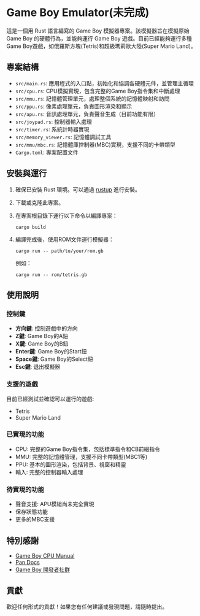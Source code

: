 # Game Boy Emulator(未完成)

這是一個用 Rust 語言編寫的 Game Boy 模擬器專案。該模擬器旨在模擬原始 Game Boy 的硬體行為，並能夠運行 Game Boy 遊戲。目前已經能夠運行多種Game Boy遊戲，如俄羅斯方塊(Tetris)和超級瑪莉歐大陸(Super Mario Land)。

## 專案結構

- `src/main.rs`: 應用程式的入口點，初始化和協調各硬體元件，並管理主循環
- `src/cpu.rs`: CPU模擬實現，包含完整的Game Boy指令集和中斷處理
- `src/mmu.rs`: 記憶體管理單元，處理整個系統的記憶體映射和訪問
- `src/ppu.rs`: 像素處理單元，負責圖形渲染和顯示
- `src/apu.rs`: 音訊處理單元，負責聲音生成（目前功能有限）
- `src/joypad.rs`: 控制器輸入處理
- `src/timer.rs`: 系統計時器實現
- `src/memory_viewer.rs`: 記憶體調試工具
- `src/mmu/mbc.rs`: 記憶體庫控制器(MBC)實現，支援不同的卡帶類型
- `Cargo.toml`: 專案配置文件

## 安裝與運行

1. 確保已安裝 Rust 環境。可以通過 [rustup](https://rustup.rs/) 進行安裝。
2. 下載或克隆此專案。
3. 在專案根目錄下運行以下命令以編譯專案：

   ```
   cargo build
   ```

4. 編譯完成後，使用ROM文件運行模擬器：

   ```
   cargo run -- path/to/your/rom.gb
   ```

   例如：

   ```
   cargo run -- rom/tetris.gb
   ```

## 使用說明

### 控制鍵
- **方向鍵**: 控制遊戲中的方向
- **Z鍵**: Game Boy的A鈕
- **X鍵**: Game Boy的B鈕
- **Enter鍵**: Game Boy的Start鈕
- **Space鍵**: Game Boy的Select鈕
- **Esc鍵**: 退出模擬器

### 支援的遊戲
目前已經測試並確認可以運行的遊戲:
- Tetris
- Super Mario Land

### 已實現的功能
- CPU: 完整的Game Boy指令集，包括標準指令和CB前綴指令
- MMU: 完整的記憶體管理，支援不同卡帶類型(MBC1等)
- PPU: 基本的圖形渲染，包括背景、視窗和精靈
- 輸入: 完整的控制器輸入處理

### 待實現的功能
- 聲音支援: APU模組尚未完全實現
- 保存狀態功能
- 更多的MBC支援

## 特別感謝
- [Game Boy CPU Manual](http://marc.rawer.de/Gameboy/Docs/GBCPUman.pdf)
- [Pan Docs](https://gbdev.io/pandocs/)
- [Game Boy 開發者社群](https://gbdev.io/)

## 貢獻

歡迎任何形式的貢獻！如果您有任何建議或發現問題，請隨時提出。
